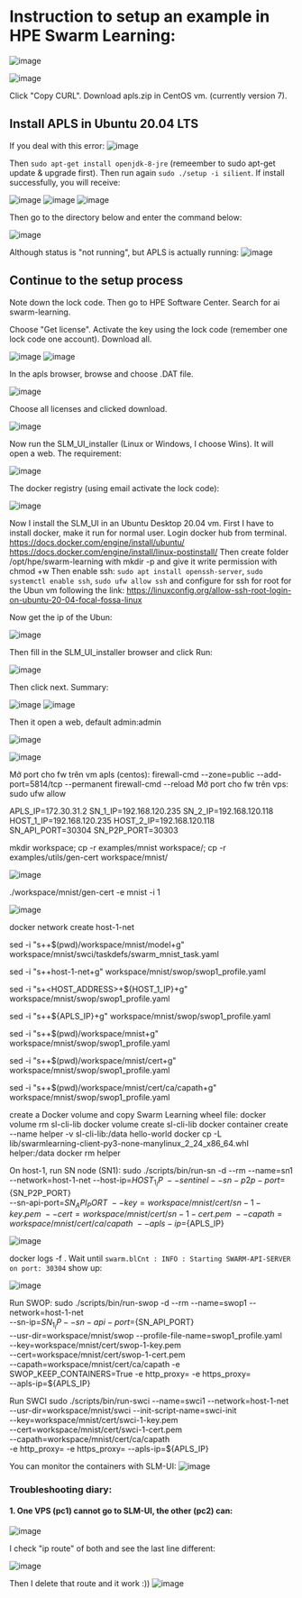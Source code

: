 # Instruction to setup an example in HPE Swarm Learning:

![image](https://github.com/PNg-HA/Swarm_Learning/assets/93396414/e8875386-aff7-4a75-9760-7e13cb3c38c8)


![image](https://github.com/PNg-HA/Swarm_Learning/assets/93396414/8f843d02-1e2f-4729-ae51-a32d60effce4)

Click "Copy CURL". Download apls.zip in CentOS vm. (currently version 7).

## Install APLS in Ubuntu 20.04 LTS
If you deal with this error:
![image](https://github.com/PNg-HA/Swarm_Learning/assets/93396414/47d10410-2856-4655-8fb8-c756b36fa61b)

Then `sudo apt-get install openjdk-8-jre` (remeember to sudo apt-get update & upgrade first). Then run again `sudo ./setup -i silient`. If install successfully, you will receive:

![image](https://github.com/PNg-HA/Swarm_Learning/assets/93396414/980c0527-3ccd-4619-b6b7-61d183ff44c8)
![image](https://github.com/PNg-HA/Swarm_Learning/assets/93396414/fb8788c6-933d-42ec-bdfd-1e1017c8cc9a)
![image](https://github.com/PNg-HA/Swarm_Learning/assets/93396414/d0dcc7e7-ab95-47f0-b771-f9cd3b0eea8d)


Then go to the directory below and enter the command below:

![image](https://github.com/PNg-HA/Swarm_Learning/assets/93396414/3bc5e484-1699-451b-9337-1c91dea0f685)

Although status is "not running", but APLS is actually running:
![image](https://github.com/PNg-HA/Swarm_Learning/assets/93396414/bbf11f4f-e790-4daf-b6af-4e8936106029)


## Continue to the setup process
Note down the lock code. Then go to HPE Software Center. Search for ai swarm-learning.

Choose "Get license". Activate the key using the lock code (remember one lock code one account). Download all.

![image](https://github.com/PNg-HA/Swarm_Learning/assets/93396414/ecf44d44-0391-4246-932e-8cb58014e5bd)
![image](https://github.com/PNg-HA/Swarm_Learning/assets/93396414/2d27b542-dba4-4264-ae0c-e03d969125ba)

In the apls browser, browse and choose .DAT file. 

![image](https://github.com/PNg-HA/Swarm_Learning/assets/93396414/de8b641f-ea1e-4bab-b86e-13c38bd0d095)



Choose all licenses and clicked download.

![image](https://github.com/PNg-HA/Swarm_Learning/assets/93396414/c01cfa89-03f0-4ed1-af76-9f8b1368da61)

Now run the SLM_UI_installer (Linux or Windows, I choose Wins). It will open a web. The requirement:

![image](https://github.com/PNg-HA/Swarm_Learning/assets/93396414/54b96736-2666-4741-a3bd-00f39c8a3557)

The docker registry (using email activate the lock code):

![image](https://github.com/PNg-HA/Swarm_Learning/assets/93396414/540fabee-45eb-4815-9eaa-2149601f5cd2)


Now I install the SLM_UI in an Ubuntu Desktop 20.04 vm. First I have to install docker, make it run for normal user. Login docker hub from terminal.
https://docs.docker.com/engine/install/ubuntu/
https://docs.docker.com/engine/install/linux-postinstall/
Then create folder /opt/hpe/swarm-learning with mkdir -p and give it write permission with chmod +w
Then enable ssh: `sudo apt install openssh-server`, `sudo systemctl enable ssh`, `sudo ufw allow ssh`
and configure for ssh for root for the Ubun vm following the link: https://linuxconfig.org/allow-ssh-root-login-on-ubuntu-20-04-focal-fossa-linux

Now get the ip of the Ubun: 

![image](https://github.com/PNg-HA/Swarm_Learning/assets/93396414/629c60f6-72cd-480a-aaf9-7a9433db6aeb)

Then fill in the SLM_UI_installer browser and click Run: 

![image](https://github.com/PNg-HA/Swarm_Learning/assets/93396414/3412a0cd-5dae-4ff4-bff4-5995e85a1665)

Then click next. Summary:

![image](https://github.com/PNg-HA/Swarm_Learning/assets/93396414/80b92914-bc85-4b4a-98e9-7898c9144f8b)
![image](https://github.com/PNg-HA/Swarm_Learning/assets/93396414/17bf3df3-34ea-4783-8852-de77aae743f5)

Then it open a web, default admin:admin 

![image](https://github.com/PNg-HA/Swarm_Learning/assets/93396414/880d41a0-b0fb-4367-bb55-c0783b2a419d)


![image](https://github.com/PNg-HA/Swarm_Learning/assets/93396414/2e0110c0-56ad-4c2c-8fca-d824d02eadcf)

Mở port cho fw trên vm apls (centos): 
	firewall-cmd --zone=public --add-port=5814/tcp --permanent
	firewall-cmd --reload
Mở port cho fw trên vps: sudo ufw allow <port>

APLS_IP=172.30.31.2
SN_1_IP=192.168.120.235
SN_2_IP=192.168.120.118
HOST_1_IP=192.168.120.235
HOST_2_IP=192.168.120.118
SN_API_PORT=30304
SN_P2P_PORT=30303

mkdir workspace; cp -r examples/mnist workspace/; cp -r examples/utils/gen-cert workspace/mnist/

![image](https://github.com/PNg-HA/Swarm_Learning/assets/93396414/c5c6cffd-cfc1-4ef9-882c-c74b25b34294)

./workspace/mnist/gen-cert -e mnist -i 1

![image](https://github.com/PNg-HA/Swarm_Learning/assets/93396414/5338c280-8800-428f-9787-895a817ffc31)


docker network create host-1-net

sed -i "s+<PROJECT-MODEL>+$(pwd)/workspace/mnist/model+g" workspace/mnist/swci/taskdefs/swarm_mnist_task.yaml

sed -i "s+<SWARM-NETWORK>+host-1-net+g" workspace/mnist/swop/swop1_profile.yaml


sed -i "s+<HOST_ADDRESS>+${HOST_1_IP}+g" workspace/mnist/swop/swop1_profile.yaml

sed -i "s+<LICENSE-SERVER-ADDRESS>+${APLS_IP}+g" workspace/mnist/swop/swop1_profile.yaml

sed -i "s+<PROJECT>+$(pwd)/workspace/mnist+g" workspace/mnist/swop/swop1_profile.yaml 

sed -i "s+<PROJECT-CERTS>+$(pwd)/workspace/mnist/cert+g" workspace/mnist/swop/swop1_profile.yaml

sed -i "s+<PROJECT-CACERTS>+$(pwd)/workspace/mnist/cert/ca/capath+g" workspace/mnist/swop/swop1_profile.yaml

create a Docker volume and copy Swarm Learning wheel file:
docker volume rm sl-cli-lib
docker volume create sl-cli-lib
docker container create --name helper -v sl-cli-lib:/data hello-world
docker cp -L lib/swarmlearning-client-py3-none-manylinux_2_24_x86_64.whl helper:/data
docker rm helper

 On host-1, run SN node (SN1):
sudo ./scripts/bin/run-sn -d --rm --name=sn1 \
--network=host-1-net --host-ip=${HOST_1_IP} \
--sentinel --sn-p2p-port=${SN_P2P_PORT} \
--sn-api-port=${SN_API_PORT} \
--key=workspace/mnist/cert/sn-1-key.pem \
--cert=workspace/mnist/cert/sn-1-cert.pem \
--capath=workspace/mnist/cert/ca/capath \
--apls-ip=${APLS_IP}

![image](https://github.com/PNg-HA/Swarm_Learning/assets/93396414/e5b5b800-8032-44a9-bd55-d0bd8708f19f)

docker logs -f <sn-container-id>. Wait until `swarm.blCnt : INFO : Starting SWARM-API-SERVER on port: 30304` show up:

![image](https://github.com/PNg-HA/Swarm_Learning/assets/93396414/4dcc1aa6-81a8-4c73-95b6-cecaad8751e8)


Run SWOP:
sudo ./scripts/bin/run-swop -d --rm --name=swop1 --network=host-1-net \
--sn-ip=${SN_1_IP} --sn-api-port=${SN_API_PORT} \
--usr-dir=workspace/mnist/swop --profile-file-name=swop1_profile.yaml \
--key=workspace/mnist/cert/swop-1-key.pem \
--cert=workspace/mnist/cert/swop-1-cert.pem \
--capath=workspace/mnist/cert/ca/capath -e SWOP_KEEP_CONTAINERS=True -e http_proxy= -e https_proxy= \
--apls-ip=${APLS_IP}

Run SWCI
sudo ./scripts/bin/run-swci --name=swci1 --network=host-1-net \
--usr-dir=workspace/mnist/swci --init-script-name=swci-init \
--key=workspace/mnist/cert/swci-1-key.pem \
--cert=workspace/mnist/cert/swci-1-cert.pem \
--capath=workspace/mnist/cert/ca/capath \
-e http_proxy= -e https_proxy= --apls-ip=${APLS_IP}

You can monitor the containers with SLM-UI:
![image](https://github.com/PNg-HA/Swarm_Learning/assets/93396414/a8b916ff-c484-4db6-8cf4-f4edaa66661b)


### Troubleshooting diary:

#### 1. One VPS (pc1) cannot go to SLM-UI, the other (pc2) can:
![image](https://github.com/PNg-HA/Swarm_Learning/assets/93396414/a4cc92b0-d8e3-497c-9aa4-4c263766ef0d)

I check "ip route" of both and see the last line different:

![image](https://github.com/PNg-HA/Swarm_Learning/assets/93396414/992f91f4-f2ae-4b9d-9800-48c8baa0d517)

Then I delete that route and it work :))
![image](https://github.com/PNg-HA/Swarm_Learning/assets/93396414/92789f1a-f902-4dbb-b12d-77c43a482e29)

